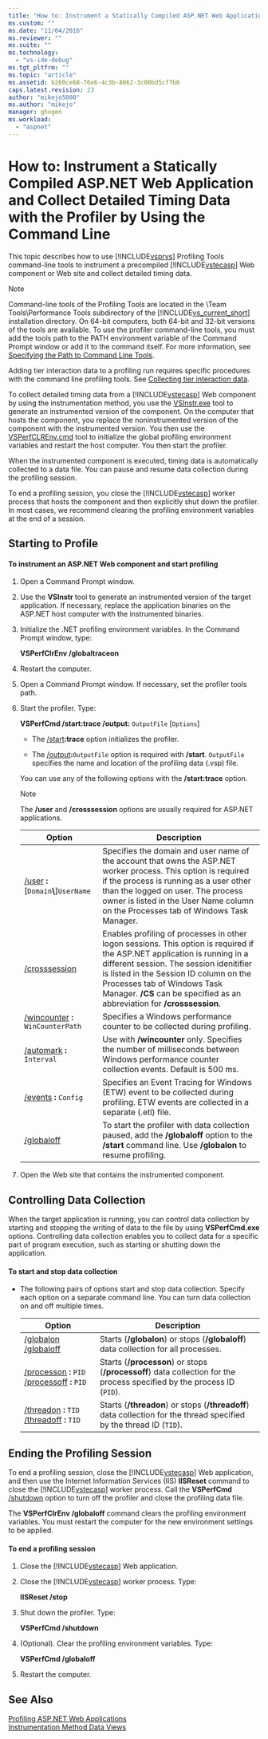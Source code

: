 ```yaml
---
title: "How to: Instrument a Statically Compiled ASP.NET Web Application and Collect Detailed Timing Data with the Profiler by Using the Command Line | Microsoft Docs"
ms.custom: ""
ms.date: "11/04/2016"
ms.reviewer: ""
ms.suite: ""
ms.technology: 
  - "vs-ide-debug"
ms.tgt_pltfrm: ""
ms.topic: "article"
ms.assetid: b260ce68-76e6-4c3b-8062-3c00bd5cf7b8
caps.latest.revision: 23
author: "mikejo5000"
ms.author: "mikejo"
manager: ghogen
ms.workload: 
  - "aspnet"
---
```

# How to: Instrument a Statically Compiled ASP.NET Web Application and Collect Detailed Timing Data with the Profiler by Using the Command Line
This topic describes how to use [!INCLUDE[vsprvs](../code-quality/includes/vsprvs_md.md)] Profiling Tools command-line tools to instrument a precompiled [!INCLUDE[vstecasp](../code-quality/includes/vstecasp_md.md)] Web component or Web site and collect detailed timing data.  
  
> [!NOTE]
>  Command-line tools of the Profiling Tools are located in the \Team Tools\Performance Tools subdirectory of the [!INCLUDE[vs_current_short](../code-quality/includes/vs_current_short_md.md)] installation directory. On 64-bit computers, both 64-bit and 32-bit versions of the tools are available. To use the profiler command-line tools, you must add the tools path to the PATH environment variable of the Command Prompt window or add it to the command itself. For more information, see [Specifying the Path to Command Line Tools](../profiling/specifying-the-path-to-profiling-tools-command-line-tools.md).  
>   
>  Adding tier interaction data to a profiling run requires specific procedures with the command line profiling tools. See [Collecting tier interaction data](../profiling/adding-tier-interaction-data-from-the-command-line.md).  
  
 To collect detailed timing data from a [!INCLUDE[vstecasp](../code-quality/includes/vstecasp_md.md)] Web component by using the instrumentation method, you use the [VSInstr.exe](../profiling/vsinstr.md) tool to generate an instrumented version of the component. On the computer that hosts the component, you replace the noninstrumented version of the component with the instrumented version. You then use the [VSPerfCLREnv.cmd](../profiling/vsperfclrenv.md) tool to initialize the global profiling environment variables and restart the host computer. You then start the profiler.  
  
 When the instrumented component is executed, timing data is automatically collected to a data file. You can pause and resume data collection during the profiling session.  
  
 To end a profiling session, you close the [!INCLUDE[vstecasp](../code-quality/includes/vstecasp_md.md)] worker process that hosts the component and then explicitly shut down the profiler. In most cases, we recommend clearing the profiling environment variables at the end of a session.  
  
## Starting to Profile  
  
#### To instrument an ASP.NET Web component and start profiling  
  
1.  Open a Command Prompt window.  
  
2.  Use the **VSInstr** tool to generate an instrumented version of the target application. If necessary, replace the application binaries on the ASP.NET host computer with the instrumented binaries.  
  
3.  Initialize the .NET profiling environment variables. In the Command Prompt window, type:  
  
     **VSPerfClrEnv /globaltraceon**  
  
4.  Restart the computer.  
  
5.  Open a Command Prompt window. If necessary, set the profiler tools path.  
  
6.  Start the profiler. Type:  
  
     **VSPerfCmd /start:trace /output:** `OutputFile` [`Options`]  
  
    -   The [/start](../profiling/start.md)**:trace** option initializes the profiler.  
  
    -   The [/output](../profiling/output.md)**:**`OutputFile` option is required with **/start**. `OutputFile` specifies the name and location of the profiling data (.vsp) file.  
  
     You can use any of the following options with the **/start:trace** option.  
  
    > [!NOTE]
    >  The **/user** and **/crosssession** options are usually required for ASP.NET applications.  
  
    |Option|Description|  
    |------------|-----------------|  
    |[/user](../profiling/user-vsperfcmd.md) **:**[`Domain`**\\**]`UserName`|Specifies the domain and user name of the account that owns the ASP.NET worker process. This option is required if the process is running as a user other than the logged on user. The process owner is listed in the User Name column on the Processes tab of Windows Task Manager.|  
    |[/crosssession](../profiling/crosssession.md)|Enables profiling of processes in other logon sessions. This option is required if the ASP.NET application is running in a different session. The session idenitifier is listed in the Session ID column on the Processes tab of Windows Task Manager. **/CS** can be specified as an abbreviation for **/crosssession**.|  
    |[/wincounter](../profiling/wincounter.md) **:** `WinCounterPath`|Specifies a Windows performance counter to be collected during profiling.|  
    |[/automark](../profiling/automark.md) **:** `Interval`|Use with **/wincounter** only. Specifies the number of milliseconds between Windows performance counter collection events. Default is 500 ms.|  
    |[/events](../profiling/events-vsperfcmd.md) **:** `Config`|Specifies an Event Tracing for Windows (ETW) event to be collected during profiling. ETW events are collected in a separate (.etl) file.|  
    |[/globaloff](../profiling/globalon-and-globaloff.md)|To start the profiler with data collection paused, add the **/globaloff** option to the **/start** command line. Use **/globalon** to resume profiling.|  
  
7.  Open the Web site that contains the instrumented component.  
  
## Controlling Data Collection  
 When the target application is running, you can control data collection by starting and stopping the writing of data to the file by using **VSPerfCmd.exe** options. Controlling data collection enables you to collect data for a specific part of program execution, such as starting or shutting down the application.  
  
#### To start and stop data collection  
  
-   The following pairs of options start and stop data collection. Specify each option on a separate command line. You can turn data collection on and off multiple times.  
  
    |Option|Description|  
    |------------|-----------------|  
    |[/globalon /globaloff](../profiling/globalon-and-globaloff.md)|Starts (**/globalon**) or stops (**/globaloff**) data collection for all processes.|  
    |[/processon](../profiling/processon-and-processoff.md) **:** `PID` [/processoff](../profiling/processon-and-processoff.md) **:** `PID`|Starts (**/processon**) or stops (**/processoff**) data collection for the process specified by the process ID (`PID`).|  
    |[/threadon](../profiling/threadon-and-threadoff.md) **:** `TID` [/threadoff](../profiling/threadon-and-threadoff.md) **:** `TID`|Starts (**/threadon**) or stops (**/threadoff**) data collection for the thread specified by the thread ID (`TID`).|  
  
## Ending the Profiling Session  
 To end a profiling session, close the [!INCLUDE[vstecasp](../code-quality/includes/vstecasp_md.md)] Web application, and then use the Internet Information Services (IIS) **IISReset** command to close the [!INCLUDE[vstecasp](../code-quality/includes/vstecasp_md.md)] worker process. Call the **VSPerfCmd** [/shutdown](../profiling/shutdown.md) option to turn off the profiler and close the profiling data file.  
  
 The **VSPerfClrEnv /globaloff** command clears the profiling environment variables. You must restart the computer for the new environment settings to be applied.  
  
#### To end a profiling session  
  
1.  Close the [!INCLUDE[vstecasp](../code-quality/includes/vstecasp_md.md)] Web application.  
  
2.  Close the [!INCLUDE[vstecasp](../code-quality/includes/vstecasp_md.md)] worker process. Type:  
  
     **IISReset /stop**  
  
3.  Shut down the profiler. Type:  
  
     **VSPerfCmd /shutdown**  
  
4.  (Optional). Clear the profiling environment variables. Type:  
  
     **VSPerfCmd /globaloff**  
  
5.  Restart the computer.  
  
## See Also  
 [Profiling ASP.NET Web Applications](../profiling/command-line-profiling-of-aspnet-web-applications.md)   
 [Instrumentation Method Data Views](../profiling/instrumentation-method-data-views.md)